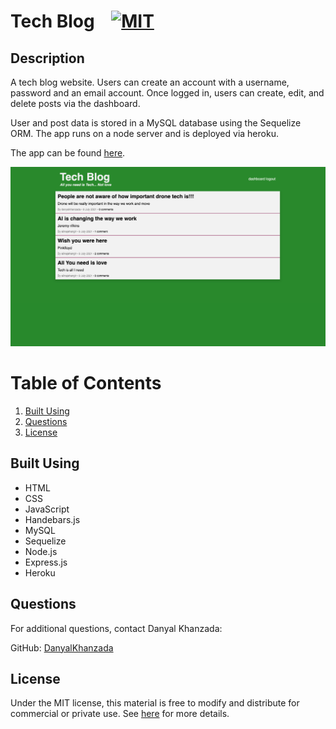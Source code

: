 # Tech Blog &nbsp;&nbsp;&nbsp;[![MIT](https://img.shields.io/badge/license-MIT-yellow?style=for-the-badge)](https://shields.io/)

## Description

A tech blog website. Users can create an account with a username, password and an email account. Once logged in, users can create, edit, and delete posts via the dashboard.

User and post data is stored in a MySQL database using the Sequelize ORM. The app runs on a node server and is deployed via heroku.

The app can be found [here](https://dashboard.heroku.com/apps/lit-dawn-38821/deploy/heroku-git).

![Tech Blog Screenshot](./public/assets/images/tech-blog.png)

# Table of Contents
1. [Built Using](#built-using)
2. [Questions](#questions)
3. [License](#license)

## Built Using
- HTML
- CSS
- JavaScript
- Handebars.js
- MySQL
- Sequelize
- Node.js
- Express.js
- Heroku

## Questions
For additional questions, contact Danyal Khanzada:

GitHub: [DanyalKhanzada
](https://github.com/DanyalKhanzada)

## License
Under the MIT license, this material is free to modify and distribute for commercial or private use. See [here](https://opensource.org/licenses/MIT) for more details.